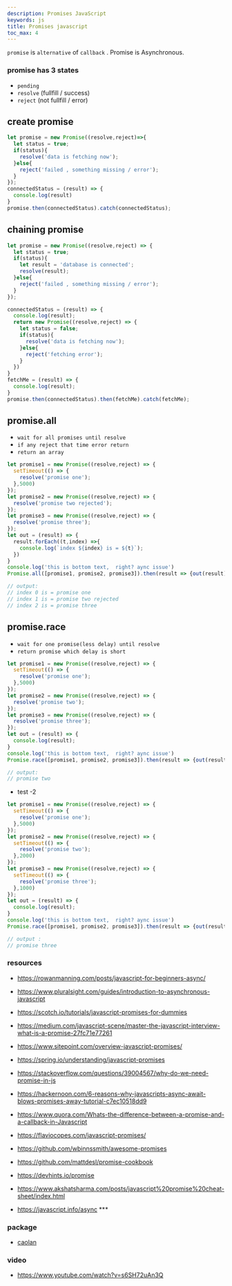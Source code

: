 ```yaml
---
description: Promises JavaScript
keywords: js
title: Promises javascript
toc_max: 4
---
```


`promise` is `alternative` of `callback` . Promise is Asynchronous.

### promise has 3 states

* `pending`
* `resolve` (fullfill / success)
* `reject` (not fullfill / error)

## create promise

```js
let promise = new Promise((resolve,reject)=>{
  let status = true;
  if(status){
    resolve('data is fetching now');
  }else{
    reject('failed , something missing / error');
  }
});
connectedStatus = (result) => {
  console.log(result)
}
promise.then(connectedStatus).catch(connectedStatus);
```

## chaining promise

```js
let promise = new Promise((resolve,reject) => {
  let status = true;
  if(status){
    let result = 'database is connected';
    resolve(result);
  }else{
    reject('failed , something missing / error');
  }
});

connectedStatus = (result) => {
  console.log(result);
  return new Promise((resolve,reject) => {
    let status = false;
    if(status){
      resolve('data is fetching now');
    }else{
      reject('fetching error');
    }
  })
}
fetchMe = (result) => {
  console.log(result);
}
promise.then(connectedStatus).then(fetchMe).catch(fetchMe);
```

## promise.all

* `wait for all promises until resolve`
* `if any reject that time error return`
* `return an array`

```js
let promise1 = new Promise((resolve,reject) => {
  setTimeout(() => {
    resolve('promise one');
  },5000)
});
let promise2 = new Promise((resolve,reject) => {
  resolve('promise two rejected');
});
let promise3 = new Promise((resolve,reject) => {
  resolve('promise three');
});
let out = (result) => {
  result.forEach((t,index) =>{
    console.log(`index ${index} is = ${t}`);
  })
}
console.log('this is bottom text,  right? aync issue')
Promise.all([promise1, promise2, promise3]).then(result => {out(result)}).catch(out);

// output:
// index 0 is = promise one
// index 1 is = promise two rejected
// index 2 is = promise three
```

## promise.race

* `wait for one promise(less delay) until resolve`
* `return promise which delay is short`


```js
let promise1 = new Promise((resolve,reject) => {
  setTimeout(() => {
    resolve('promise one');
  },5000)
});
let promise2 = new Promise((resolve,reject) => {
  resolve('promise two');
});
let promise3 = new Promise((resolve,reject) => {
  resolve('promise three');
});
let out = (result) => {
  console.log(result);
}
console.log('this is bottom text,  right? aync issue')
Promise.race([promise1, promise2, promise3]).then(result => {out(result)});

// output:
// promise two
```
* test -2

```js
let promise1 = new Promise((resolve,reject) => {
  setTimeout(() => {
    resolve('promise one');
  },5000)
});
let promise2 = new Promise((resolve,reject) => {
  setTimeout(() => {
    resolve('promise two');
  },2000)
});
let promise3 = new Promise((resolve,reject) => {
  setTimeout(() => {
    resolve('promise three');
  },1000)
});
let out = (result) => {
  console.log(result);
}
console.log('this is bottom text,  right? aync issue')
Promise.race([promise1, promise2, promise3]).then(result => {out(result)});

// output :
// promise three
```

### resources

* https://rowanmanning.com/posts/javascript-for-beginners-async/
* https://www.pluralsight.com/guides/introduction-to-asynchronous-javascript
* https://scotch.io/tutorials/javascript-promises-for-dummies
* https://medium.com/javascript-scene/master-the-javascript-interview-what-is-a-promise-27fc71e77261
* https://www.sitepoint.com/overview-javascript-promises/
* https://spring.io/understanding/javascript-promises
* https://stackoverflow.com/questions/39004567/why-do-we-need-promise-in-js
* https://hackernoon.com/6-reasons-why-javascripts-async-await-blows-promises-away-tutorial-c7ec10518dd9
* https://www.quora.com/Whats-the-difference-between-a-promise-and-a-callback-in-Javascript
* https://flaviocopes.com/javascript-promises/
* https://github.com/wbinnssmith/awesome-promises
* https://github.com/mattdesl/promise-cookbook
* https://devhints.io/promise
* https://www.akshatsharma.com/posts/javascript%20promise%20cheat-sheet/index.html

* https://javascript.info/async ***

### package
* [caolan](https://github.com/caolan/async)

### video

* https://www.youtube.com/watch?v=s6SH72uAn3Q
